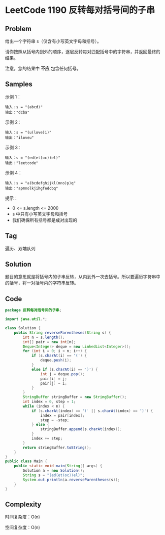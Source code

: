 # LeetCode 1190 反转每对括号间的子串

## Problem

给出一个字符串 s（仅含有小写英文字母和括号）。

请你按照从括号内到外的顺序，逐层反转每对匹配括号中的字符串，并返回最终的结果。

注意，您的结果中 **不应** 包含任何括号。

## Samples

示例 1：

```
输入：s = "(abcd)"
输出："dcba"
```

示例 2：

```
输入：s = "(u(love)i)"
输出："iloveu"
```

示例 3：

```
输入：s = "(ed(et(oc))el)"
输出："leetcode"
```

示例 4：

```
输入：s = "a(bcdefghijkl(mno)p)q"
输出："apmnolkjihgfedcbq"
```


提示：

- 0 <= s.length <= 2000
- s 中只有小写英文字母和括号
- 我们确保所有括号都是成对出现的

## Tag

遍历、双端队列

## Solution

题目的意思就是将括号内的子串反转，从内到外一次去括号。所以要遍历字符串中的括号，将一对括号内的字符串反转。

## Code

```java
package 反转每对括号间的子串;

import java.util.*;

class Solution {
    public String reverseParentheses(String s) {
        int n = s.length();
        int[] pair = new int[n];
        Deque<Integer> deque = new LinkedList<Integer>();
        for (int i = 0; i < n; i++) {
            if (s.charAt(i) == '(') {
                deque.push(i);
            }
            else if (s.charAt(i) == ')') {
                int j = deque.pop();
                pair[i] = j;
                pair[j] = i;
            }
        }
        StringBuffer stringBuffer = new StringBuffer();
        int index = 0, step = 1;
        while (index < n) {
            if (s.charAt(index) == '(' || s.charAt(index) == ')') {
                index = pair[index];
                step = -step;
            } else {
                stringBuffer.append(s.charAt(index));
            }
            index += step;
        }
        return stringBuffer.toString();
    }
}
public class Main {
    public static void main(String[] args) {
        Solution a = new Solution();
        String s = "(ed(et(oc))el)";
        System.out.println(a.reverseParentheses(s));
    }
}
```

## Complexity

时间复杂度：O(n)

空间复杂度：O(n)
